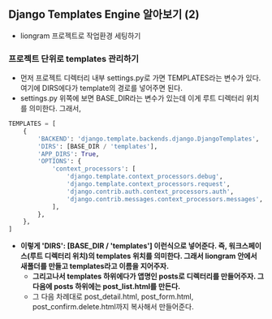 ## Django Templates Engine 알아보기 (2)
- liongram 프로젝트로 작업환경 세팅하기


### 프로젝트 단위로 templates 관리하기
- 먼저 프로젝트 디렉터리 내부 settings.py로 가면 TEMPLATES라는 변수가 있다. 여기에 DIRS에다가 template의 경로를 넣어주면 된다.
- settings.py 위쪽에 보면 BASE_DIR라는 변수가 있는데 이게 루트 디렉터리 위치를 의미한다. 그래서,

```python
TEMPLATES = [
    {
        'BACKEND': 'django.template.backends.django.DjangoTemplates',
        'DIRS': [BASE_DIR / 'templates'],
        'APP_DIRS': True,
        'OPTIONS': {
            'context_processors': [
                'django.template.context_processors.debug',
                'django.template.context_processors.request',
                'django.contrib.auth.context_processors.auth',
                'django.contrib.messages.context_processors.messages',
            ],
        },
    },
]
```

- **이렇게 'DIRS': [BASE_DIR / 'templates'] 이런식으로 넣어준다. 즉, 워크스페이스(루트 디렉터리 위치)의 templates 위치를 의미한다. 그래서 liongram 안에서 새폴더를 만들고 templates라고
  이름을 지어주자.**
  - **그리고나서 templates 하위에다가 앱명인 posts로 디렉터리를 만들어주자. 그 다음에 posts 하위에는 post_list.html를 만든다.**
  - 그 다음 차례대로 post_detail.html, post_form.html, post_confirm.delete.html까지 복사해서 만들어준다.
